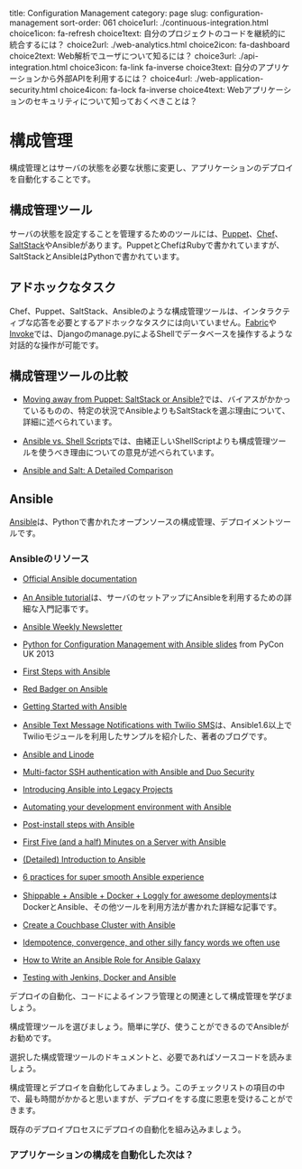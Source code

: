 title: Configuration Management
category: page
slug: configuration-management
sort-order: 061
choice1url: ./continuous-integration.html
choice1icon: fa-refresh
choice1text: 自分のプロジェクトのコードを継続的に統合するには？
choice2url: ./web-analytics.html
choice2icon: fa-dashboard
choice2text: Web解析でユーザについて知るには？
choice3url: ./api-integration.html
choice3icon: fa-link fa-inverse
choice3text: 自分のアプリケーションから外部APIを利用するには？
choice4url: ./web-application-security.html
choice4icon: fa-lock fa-inverse
choice4text: Webアプリケーションのセキュリティについて知っておくべきことは？


<!-- # Configuration Management -->
# 構成管理
<!-- Configuration management involves modifying servers from an existing state to 
a desired state and automating how an application is deployed. -->
構成管理とはサーバの状態を必要な状態に変更し、アプリケーションのデプロイを自動化することです。

<!-- ## Configuration management tools -->
## 構成管理ツール
<!-- Numerous tools exist to modify server state in a controlled 
way, including [Puppet](http://puppetlabs.com/puppet/what-is-puppet), 
[Chef](http://www.getchef.com/chef/), 
[SaltStack](http://www.saltstack.com/), and Ansible. Puppet and Chef are
written in Ruby, while SaltStack and Ansible are written in Python. -->
サーバの状態を設定することを管理するためのツールには、[Puppet](http://puppetlabs.com/puppet/what-is-puppet)、[Chef](http://www.getchef.com/chef/)、[SaltStack](http://www.saltstack.com/)やAnsibleがあります。PuppetとChefはRubyで書かれていますが、SaltStackとAnsibleはPythonで書かれています。

<!-- ## Ad hoc tasks -->
## アドホックなタスク
<!-- Configuration management tools such as Chef, Puppet, Ansible, and SaltStack
are not useful for performing ad hoc tasks that require interactive responses.
[Fabric](http://docs.fabfile.org/en/1.8/) and 
[Invoke](http://docs.pyinvoke.org/en/latest/) are used for interactive 
operations, such as querying the database from the Django manage.py shell. -->
Chef、Puppet、SaltStack、Ansibleのような構成管理ツールは、インタラクティブな応答を必要とするアドホックなタスクには向いていません。[Fabric](http://docs.fabfile.org/en/1.8/)や[Invoke](http://docs.pyinvoke.org/en/latest/)では、Djangoのmanage.pyによるShellでデータベースを操作するような対話的な操作が可能です。

<!-- ## Configuration management tool comparisons -->
## 構成管理ツールの比較

<!-- * [Moving away from Puppet: SaltStack or Ansible?](http://ryandlane.com/blog/2014/08/04/moving-away-from-puppet-saltstack-or-ansible/)
  is an openly biased but detailed post on why to choose SaltStack over 
  Ansible in certain situations. -->
* [Moving away from Puppet: SaltStack or Ansible?](http://ryandlane.com/blog/2014/08/04/moving-away-from-puppet-saltstack-or-ansible/)では、バイアスがかかっているものの、特定の状況でAnsibleよりもSaltStackを選ぶ理由について、詳細に述べられています。
  
<!-- * [Ansible vs. Shell Scripts](http://devopsu.com/blog/ansible-vs-shell-scripts/)
  provides some perspective on why a configuration management tool is better
  than old venerable shell scripts. -->
* [Ansible vs. Shell Scripts](http://devopsu.com/blog/ansible-vs-shell-scripts/)では、由緒正しいShellScriptよりも構成管理ツールを使うべき理由についての意見が述べられています。

* [Ansible and Salt: A Detailed Comparison](http://missingm.co/2013/06/ansible-and-salt-a-detailed-comparison/)


## Ansible
<!-- [Ansible](http://www.ansibleworks.com/) is an open source configuration
management and application deployment tool built in Python. -->
[Ansible](http://www.ansibleworks.com/)は、Pythonで書かれたオープンソースの構成管理、デプロイメントツールです。

<!-- ### Ansible Resources -->
### Ansibleのリソース

* [Official Ansible documentation](http://docs.ansible.com/index.html)

<!-- * [An Ansible tutorial](https://serversforhackers.com/editions/2014/08/26/getting-started-with-ansible/)
  is a fantastically detailed introduction to using Ansible to set up
  servers. -->
* [An Ansible tutorial](https://serversforhackers.com/editions/2014/08/26/getting-started-with-ansible/)は、サーバのセットアップにAnsibleを利用するための詳細な入門記事です。

* [Ansible Weekly Newsletter](http://devopsu.com/newsletters/ansible-weekly-newsletter.html)

* [Python for Configuration Management with Ansible slides](http://www.insom.me.uk/post/pycon-talk.html) 
from PyCon UK 2013

* [First Steps with Ansible](http://labs.qandidate.com/blog/2013/11/15/first-steps-with-ansible/)

* [Red Badger on Ansible](http://red-badger.com/blog/2013/06/29/ansible/)

* [Getting Started with Ansible](http://lowendbox.com/blog/getting-started-with-ansible/)

<!-- * [Ansible Text Message Notifications with Twilio SMS](https://www.twilio.com/blog/2014/05/ansible-text-messages-notifications-with-twilio-sms.html)
  is my blog post with a detailed example for using the Twilio module in
  core Ansible 1.6+. -->
* [Ansible Text Message Notifications with Twilio SMS](https://www.twilio.com/blog/2014/05/ansible-text-messages-notifications-with-twilio-sms.html)は、Ansible1.6以上でTwilioモジュールを利用したサンプルを紹介した、著者のブログです。

* [Ansible and Linode](http://softwareas.com/ansible-and-linode-what-i-learned-about-controlling-linodes-from-ansible)

* [Multi-factor SSH authentication with Ansible and Duo Security](http://jlafon.io/ansible-duo-security.html)

* [Introducing Ansible into Legacy Projects](http://benlopatin.com/getting-started-with-ansible/)

* [Automating your development environment with Ansible](http://www.nickhammond.com/automating-development-environment-ansible/)

* [Post-install steps with Ansible](http://devopsu.com/guides/ansible-post-install.html) 

* [First Five (and a half) Minutes on a Server with Ansible](http://lattejed.com/first-five-and-a-half-minutes-on-a-server-with-ansible) 

* [(Detailed) Introduction to Ansible](http://davidwinter.me/articles/2013/11/23/introduction-to-ansible/)

* [6 practices for super smooth Ansible experience](http://hakunin.com/six-ansible-practices)

<!-- * [Shippable + Ansible + Docker + Loggly for awesome deployments](http://www.hiddentao.com/archives/2014/06/03/shippable-ansible-docker-loggly-for-awesome-deployments/)
  is a well written detailed post about using Docker and Ansible together with
  a few other pieces. -->
* [Shippable + Ansible + Docker + Loggly for awesome deployments](http://www.hiddentao.com/archives/2014/06/03/shippable-ansible-docker-loggly-for-awesome-deployments/)はDockerとAnsible、その他ツールを利用方法が書かれた詳細な記事です。

* [Create a Couchbase Cluster with Ansible](http://blog.couchbase.com/create-couchbase-cluster-with-ansible)

* [Idempotence, convergence, and other silly fancy words we often use](https://groups.google.com/forum/#!msg/Ansible-project/WpRblldA2PQ/lYDpFjBXDlsJ)

* [How to Write an Ansible Role for Ansible Galaxy](http://probablyfine.co.uk/2014/03/27/how-to-write-an-ansible-role-for-ansible-galaxy/)

* [Testing with Jenkins, Docker and Ansible](http://blog.mist.io/post/82383668190/move-fast-and-dont-break-things-testing-with)


<!-- ## Application dependencies learning checklist -->

<i class="fa fa-check-square-o"></i>
<!-- Learn about configuration management in the context of deployment automation
and infrastructure-as-code. -->
デプロイの自動化、コードによるインフラ管理との関連として構成管理を学びましょう。

<i class="fa fa-check-square-o"></i>
<!-- Pick a configuration management tool and stick with it. My recommendation is
Ansible because it is by far the easiest tool to learn and be productive with. -->
構成管理ツールを選びましょう。簡単に学び、使うことができるのでAnsibleがお勧めです。

<i class="fa fa-check-square-o"></i>
<!-- Read your configuration management tool's documentation and, when necessary,
the source code. -->
選択した構成管理ツールのドキュメントと、必要であればソースコードを読みましょう。

<i class="fa fa-check-square-o"></i>
<!-- Automate the configuration management and deployment for your project. Note
that this is by far the most time consuming step in this checklist but will
pay dividends every time you deploy your project. -->
構成管理とデプロイを自動化してみましょう。このチェックリストの項目の中で、最も時間がかかると思いますが、デプロイをする度に恩恵を受けることができます。

<i class="fa fa-check-square-o"></i>
<!-- Hook the automated deployment tool into your existing deployment process. -->
既存のデプロイプロセスにデプロイの自動化を組み込みましょう。

<!-- ### What's next after automating your app configuration? -->
### アプリケーションの構成を自動化した次は？